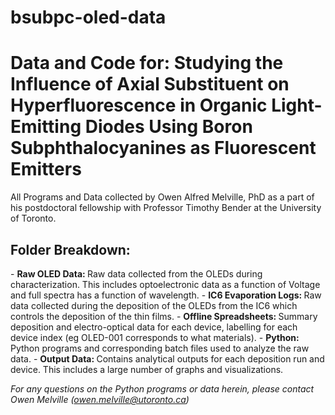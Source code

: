 # bsubpc-oled-data
<h1> Data and Code for: Studying the Influence of Axial Substituent on Hyperfluorescence in Organic Light-Emitting Diodes Using Boron Subphthalocyanines as Fluorescent Emitters </h1>

All Programs and Data collected by Owen Alfred Melville, PhD as a part of his postdoctoral fellowship with Professor Timothy Bender at the University of Toronto.

<h2>Folder Breakdown:</h2>
- <b> Raw OLED Data: </b> Raw data collected from the OLEDs during characterization. This includes optoelectronic data as a function of Voltage and full spectra has a function of wavelength.
- <b> IC6 Evaporation Logs: </b> Raw data collected during the deposition of the OLEDs from the IC6 which controls the deposition of the thin films.
- <b> Offline Spreadsheets: </b> Summary deposition and electro-optical data for each device, labelling for each device index (eg OLED-001 corresponds to what materials).
- <b> Python: </b> Python programs and corresponding batch files used to analyze the raw data.
- <b> Output Data: </b> Contains analytical outputs for each deposition run and device. This includes a large number of graphs and visualizations.

<i>For any questions on the Python programs or data herein, please contact Owen Melville (owen.melville@utoronto.ca) </i>
